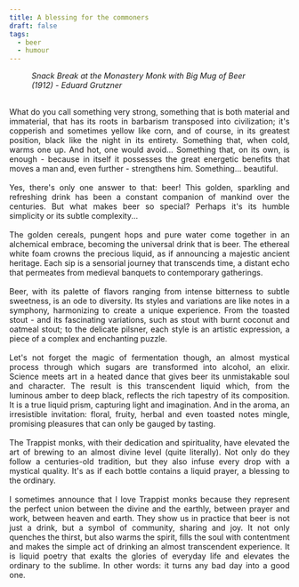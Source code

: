 ```yaml
---
title: A blessing for the commoners
draft: false
tags:
  - beer
  - humour
---
```

<figure>
    <img src="https://i.etsystatic.com/11397434/r/il/dec46e/3457810687/il_794xN.3457810687_ta8s.jpg"
         alt=""><figcaption><i>Snack Break at the Monastery Monk with Big Mug of Beer (1912) - Eduard Grutzner</i></figcaption>
</figure>

<br>
<div style="text-align: justify">What do you call something very strong, something that is both material and immaterial, that has its roots in barbarism transposed into civilization; it's copperish and sometimes yellow like corn, and of course, in its greatest position, black like the night in its entirety. Something that, when cold, warms one up. And hot, one would avoid... Something that, on its own, is enough - because in itself it possesses the great energetic benefits that moves a man and, even further - strengthens him. Something... beautiful.</div>
<br>
<div style="text-align: justify">Yes, there's only one answer to that: beer! This golden, sparkling and refreshing drink has been a constant companion of mankind over the centuries. But what makes beer so special? Perhaps it's its humble simplicity or its subtle complexity...</div>
<br>
<div style="text-align: justify">The golden cereals, pungent hops and pure water come together in an alchemical embrace, becoming the universal drink that is beer. The ethereal white foam crowns the precious liquid, as if announcing a majestic ancient heritage. Each sip is a sensorial journey that transcends time, a distant echo that permeates from medieval banquets to contemporary gatherings.</div>
<br>
<div style="text-align: justify">Beer, with its palette of flavors ranging from intense bitterness to subtle sweetness, is an ode to diversity. Its styles and variations are like notes in a symphony, harmonizing to create a unique experience. From the toasted stout - and its fascinating variations, such as stout with burnt coconut and oatmeal stout; to the delicate pilsner, each style is an artistic expression, a piece of a complex and enchanting puzzle.</div>
<br>
<div style="text-align: justify">Let's not forget the magic of fermentation though, an almost mystical process through which sugars are transformed into alcohol, an elixir. Science meets art in a heated dance that gives beer its unmistakable soul and character. The result is this transcendent liquid which, from the luminous amber to deep black, reflects the rich tapestry of its composition. It is a true liquid prism, capturing light and imagination. And in the aroma, an irresistible invitation: floral, fruity, herbal and even toasted notes mingle, promising pleasures that can only be gauged by tasting.</div>
<br>
<div style="text-align: justify">The Trappist monks, with their dedication and spirituality, have elevated the art of brewing to an almost divine level (quite literally). Not only do they follow a centuries-old tradition, but they also infuse every drop with a mystical quality. It's as if each bottle contains a liquid prayer, a blessing to the ordinary.</div>
<br>
<div style="text-align: justify">I sometimes announce that I love Trappist monks because they represent the perfect union between the divine and the earthly, between prayer and work, between heaven and earth. They show us in practice that beer is not just a drink, but a symbol of community, sharing and joy. It not only quenches the thirst, but also warms the spirit, fills the soul with contentment and makes the simple act of drinking an almost transcendent experience. It is liquid poetry that exalts the glories of everyday life and elevates the ordinary to the sublime. In other words: it turns any bad day into a good one.</div>
